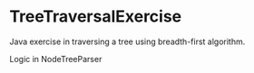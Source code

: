 TreeTraversalExercise
=====================

Java exercise in traversing a tree using breadth-first algorithm.

Logic in NodeTreeParser

